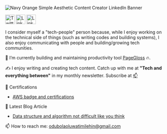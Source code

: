 
<!--


**Odubolaoluwatimilehin/Odubolaoluwatimilehin** is a ✨ _special_ ✨ repository because its `README.md` (this file) appears on your GitHub profile. -->

![Navy Orange Simple Aesthetic Content Creator LinkedIn Banner](https://user-images.githubusercontent.com/30158512/155854427-43aa8f59-c6a4-44d9-8d8f-2bad94262889.png)


[<img height="30" alt="Twitter" src="https://img.shields.io/badge/twitter-%231DA1F2.svg?&style=for-the-badge&logo=twitter&logoColor=white" />][Twitter] 
[<img height="30" alt="Linkedin" src="https://img.shields.io/badge/linkedin-blue.svg?&style=for-the-badge&logo=linkedin&logoColor=white" />][LinkedIn]
[<img height="30" alt="Linkedin" src="https://user-images.githubusercontent.com/30158512/159265675-a0cc413e-5eaf-4cca-9568-768e89dabe25.svg"/>][StackOverflow]

I consider myself a "tech-people" person because, while I enjoy working on the technical side of things (such as writing codes and building systems), I also enjoy communicating with people and building/growing tech communities.

🔭 I’m currently building and maintaining productivity tool [PageGloss](https://github.com/Odubolaoluwatimilehin/PageGloss) :fire:. 

✍️ I enjoy writing and creating tech content. 
  Catch up with me at **"Tech and everything between"** in my monthly newsletter.  Subscribe at [📫](https://buttondown.email/Itz_timilehin)

🏅 Certifications
- [AWS badge and certifications](https://www.credly.com/users/oluwatimilehin-odubola/badges)

📘 Latest Blog Article

- [Data structure and algorithm not difficult like you think](https://odubolaoluwatimilehin.medium.com/data-structure-and-algorithm-not-difficult-like-you-think-f35ae9f32a48)

📫 How to reach me: [odubolaoluwatimilehin@gmail.com](odubolaoluwatimilehin@gmail.com)



[twitter]: https://twitter.com/timiodubola
[linkedin]: https://www.linkedin.com/in/oluwatimilehinodubola/
[StackOverflow]: https://stackoverflow.com/users/10757574/odubola-oluwatimilehin?tab=profile
